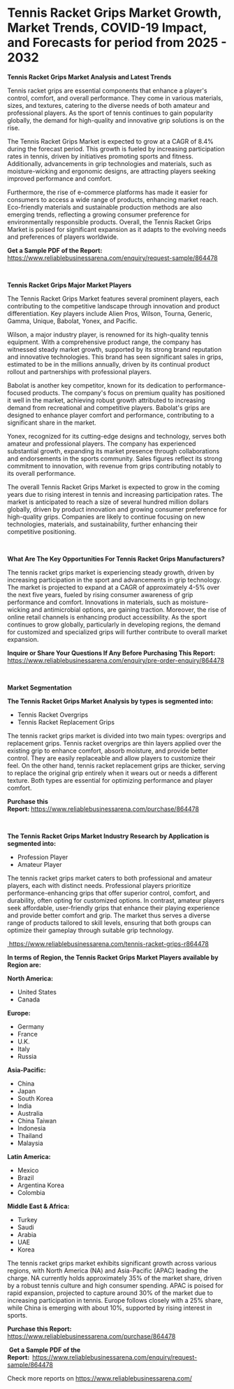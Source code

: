<p><h1>Tennis Racket Grips Market Growth, Market Trends, COVID-19 Impact, and Forecasts for period from 2025 - 2032</h1></p><p><strong>Tennis Racket Grips Market Analysis and Latest Trends</strong></p>
<p><p>Tennis racket grips are essential components that enhance a player's control, comfort, and overall performance. They come in various materials, sizes, and textures, catering to the diverse needs of both amateur and professional players. As the sport of tennis continues to gain popularity globally, the demand for high-quality and innovative grip solutions is on the rise. </p><p>The Tennis Racket Grips Market is expected to grow at a CAGR of 8.4% during the forecast period. This growth is fueled by increasing participation rates in tennis, driven by initiatives promoting sports and fitness. Additionally, advancements in grip technologies and materials, such as moisture-wicking and ergonomic designs, are attracting players seeking improved performance and comfort.</p><p>Furthermore, the rise of e-commerce platforms has made it easier for consumers to access a wide range of products, enhancing market reach. Eco-friendly materials and sustainable production methods are also emerging trends, reflecting a growing consumer preference for environmentally responsible products. Overall, the Tennis Racket Grips Market is poised for significant expansion as it adapts to the evolving needs and preferences of players worldwide.</p></p>
<p><strong>Get a Sample PDF of the Report:&nbsp;</strong> <a href="https://www.reliablebusinessarena.com/enquiry/request-sample/864478?utm_campaign=2733&utm_medium=2&utm_source=Github&utm_content=ia&utm_term=04042025&utm_id=tennis-racket-grips">https://www.reliablebusinessarena.com/enquiry/request-sample/864478</a></p>
<p>&nbsp;</p>
<p><strong>Tennis Racket Grips Major Market Players</strong></p>
<p><p>The Tennis Racket Grips Market features several prominent players, each contributing to the competitive landscape through innovation and product differentiation. Key players include Alien Pros, Wilson, Tourna, Generic, Gamma, Unique, Babolat, Yonex, and Pacific.</p><p>Wilson, a major industry player, is renowned for its high-quality tennis equipment. With a comprehensive product range, the company has witnessed steady market growth, supported by its strong brand reputation and innovative technologies. This brand has seen significant sales in grips, estimated to be in the millions annually, driven by its continual product rollout and partnerships with professional players.</p><p>Babolat is another key competitor, known for its dedication to performance-focused products. The company's focus on premium quality has positioned it well in the market, achieving robust growth attributed to increasing demand from recreational and competitive players. Babolat's grips are designed to enhance player comfort and performance, contributing to a significant share in the market.</p><p>Yonex, recognized for its cutting-edge designs and technology, serves both amateur and professional players. The company has experienced substantial growth, expanding its market presence through collaborations and endorsements in the sports community. Sales figures reflect its strong commitment to innovation, with revenue from grips contributing notably to its overall performance.</p><p>The overall Tennis Racket Grips Market is expected to grow in the coming years due to rising interest in tennis and increasing participation rates. The market is anticipated to reach a size of several hundred million dollars globally, driven by product innovation and growing consumer preference for high-quality grips. Companies are likely to continue focusing on new technologies, materials, and sustainability, further enhancing their competitive positioning.</p></p>
<p>&nbsp;</p>
<p><strong>What Are The Key Opportunities For Tennis Racket Grips Manufacturers?</strong></p>
<p><p>The tennis racket grips market is experiencing steady growth, driven by increasing participation in the sport and advancements in grip technology. The market is projected to expand at a CAGR of approximately 4-5% over the next five years, fueled by rising consumer awareness of grip performance and comfort. Innovations in materials, such as moisture-wicking and antimicrobial options, are gaining traction. Moreover, the rise of online retail channels is enhancing product accessibility. As the sport continues to grow globally, particularly in developing regions, the demand for customized and specialized grips will further contribute to overall market expansion.</p></p>
<p><strong>Inquire or Share Your Questions If Any Before Purchasing This Report:</strong> <a href="https://www.reliablebusinessarena.com/enquiry/pre-order-enquiry/864478?utm_campaign=2733&utm_medium=2&utm_source=Github&utm_content=ia&utm_term=04042025&utm_id=tennis-racket-grips">https://www.reliablebusinessarena.com/enquiry/pre-order-enquiry/864478</a></p>
<p>&nbsp;</p>
<p><strong>Market Segmentation</strong></p>
<p><strong>The Tennis Racket Grips Market Analysis by types is segmented into:</strong></p>
<p><ul><li>Tennis Racket Overgrips</li><li>Tennis Racket Replacement Grips</li></ul></p>
<p><p>The tennis racket grips market is divided into two main types: overgrips and replacement grips. Tennis racket overgrips are thin layers applied over the existing grip to enhance comfort, absorb moisture, and provide better control. They are easily replaceable and allow players to customize their feel. On the other hand, tennis racket replacement grips are thicker, serving to replace the original grip entirely when it wears out or needs a different texture. Both types are essential for optimizing performance and player comfort.</p></p>
<p><strong>Purchase this Report:&nbsp;</strong><a href="https://www.reliablebusinessarena.com/purchase/864478?utm_campaign=2733&utm_medium=2&utm_source=Github&utm_content=ia&utm_term=04042025&utm_id=tennis-racket-grips">https://www.reliablebusinessarena.com/purchase/864478</a></p>
<p>&nbsp;</p>
<p><strong>The Tennis Racket Grips Market Industry Research by Application is segmented into:</strong></p>
<p><ul><li>Profession Player</li><li>Amateur Player</li></ul></p>
<p><p>The tennis racket grips market caters to both professional and amateur players, each with distinct needs. Professional players prioritize performance-enhancing grips that offer superior control, comfort, and durability, often opting for customized options. In contrast, amateur players seek affordable, user-friendly grips that enhance their playing experience and provide better comfort and grip. The market thus serves a diverse range of products tailored to skill levels, ensuring that both groups can optimize their gameplay through suitable grip technology.</p></p>
<p><a href="https://www.reliablebusinessarena.com/tennis-racket-grips-r864478?utm_campaign=2733&utm_medium=2&utm_source=Github&utm_content=ia&utm_term=04042025&utm_id=tennis-racket-grips">&nbsp;https://www.reliablebusinessarena.com/tennis-racket-grips-r864478</a></p>
<p><strong>In terms of Region, the Tennis Racket Grips Market Players available by Region are:</strong></p>
<p>
    <p> <strong> North America: </strong>
        <ul>
            <li>United States</li>
            <li>Canada</li>
        </ul>
        </p> 
    <p> <strong> Europe: </strong>
        <ul>
            <li>Germany</li>
            <li>France</li>
            <li>U.K.</li>
            <li>Italy</li>
            <li>Russia</li>
        </ul>
        </p> 
    <p> <strong> Asia-Pacific: </strong>
        <ul>
            <li>China</li>
            <li>Japan</li>
            <li>South Korea</li>
            <li>India</li>
            <li>Australia</li>
            <li>China Taiwan</li>
            <li>Indonesia</li>
            <li>Thailand</li>
            <li>Malaysia</li>
        </ul>
        </p> 
    <p> <strong> Latin America: </strong>
        <ul>
            <li>Mexico</li>
            <li>Brazil</li>
            <li>Argentina Korea</li>
            <li>Colombia</li>
        </ul>
        </p> 
    <p> <strong> Middle East & Africa: </strong>
        <ul>
            <li>Turkey</li>
            <li>Saudi</li>
            <li>Arabia</li>
            <li>UAE</li>
            <li>Korea</li>
        </ul>
    </p>
    </p>
<p><p>The tennis racket grips market exhibits significant growth across various regions, with North America (NA) and Asia-Pacific (APAC) leading the charge. NA currently holds approximately 35% of the market share, driven by a robust tennis culture and high consumer spending. APAC is poised for rapid expansion, projected to capture around 30% of the market due to increasing participation in tennis. Europe follows closely with a 25% share, while China is emerging with about 10%, supported by rising interest in sports.</p></p>
<p><strong>Purchase this Report: </strong><a href="https://www.reliablebusinessarena.com/purchase/864478?utm_campaign=2733&utm_medium=2&utm_source=Github&utm_content=ia&utm_term=04042025&utm_id=tennis-racket-grips">https://www.reliablebusinessarena.com/purchase/864478</a></p>
<p>&nbsp;<strong>Get a Sample PDF of the Report:&nbsp;&nbsp;</strong><a href="https://www.reliablebusinessarena.com/enquiry/request-sample/864478?utm_campaign=2733&utm_medium=2&utm_source=Github&utm_content=ia&utm_term=04042025&utm_id=tennis-racket-grips">https://www.reliablebusinessarena.com/enquiry/request-sample/864478</a></p>
<p><strong></strong></p>
<p>Check more reports on <a href="https://www.reliablebusinessarena.com/?utm_campaign=2733&utm_medium=2&utm_source=Github&utm_content=ia&utm_term=04042025&utm_id=tennis-racket-grips">https://www.reliablebusinessarena.com/</a></p>